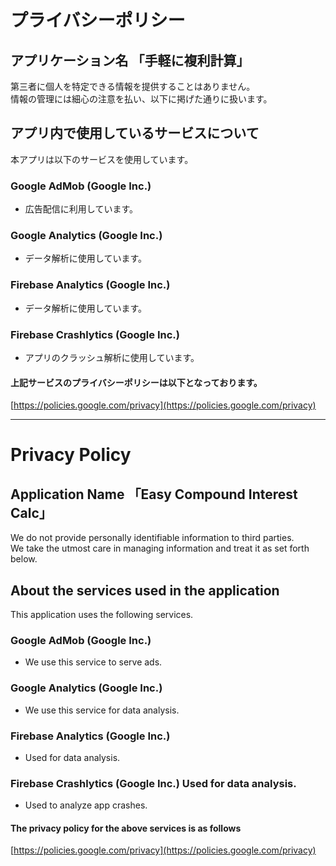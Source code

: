 # プライバシーポリシー
## アプリケーション名 「手軽に複利計算」

第三者に個人を特定できる情報を提供することはありません。  
情報の管理には細心の注意を払い、以下に掲げた通りに扱います。
 
## アプリ内で使用しているサービスについて
本アプリは以下のサービスを使用しています。

### Google AdMob (Google Inc.)
- 広告配信に利用しています。

### Google Analytics (Google Inc.)
- データ解析に使用しています。

### Firebase Analytics (Google Inc.)
- データ解析に使用しています。

### Firebase Crashlytics (Google Inc.)
- アプリのクラッシュ解析に使用しています。


#### 上記サービスのプライバシーポリシーは以下となっております。

[https://policies.google.com/privacy](https://policies.google.com/privacy)

***

# Privacy Policy
## Application Name 「Easy Compound Interest Calc」

We do not provide personally identifiable information to third parties.  
We take the utmost care in managing information and treat it as set forth below.
 
## About the services used in the application
This application uses the following services.

### Google AdMob (Google Inc.)
- We use this service to serve ads.

### Google Analytics (Google Inc.)
- We use this service for data analysis.

### Firebase Analytics (Google Inc.)
- Used for data analysis.

### Firebase Crashlytics (Google Inc.) Used for data analysis.
- Used to analyze app crashes.


#### The privacy policy for the above services is as follows

[https://policies.google.com/privacy](https://policies.google.com/privacy)

